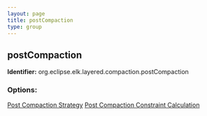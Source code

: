 ```yaml
---
layout: page
title: postCompaction
type: group
---
```

## postCompaction
**Identifier:** org.eclipse.elk.layered.compaction.postCompaction
### Options:
[Post Compaction Strategy](org-eclipse-elk-layered-compaction-postCompaction-strategy)
[Post Compaction Constraint Calculation](org-eclipse-elk-layered-compaction-postCompaction-constraints)
